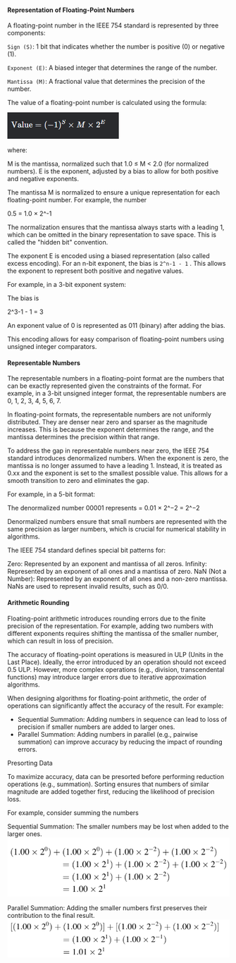 #### Representation of Floating-Point Numbers

A floating-point number in the IEEE 754 standard is represented by three components:

`Sign (S)`: 1 bit that indicates whether the number is positive (0) or negative (1).

`Exponent (E)`: A biased integer that determines the range of the number.

`Mantissa (M)`: A fractional value that determines the precision of the number.

The value of a floating-point number is calculated using the formula:

![alt text](image-3.png)
 
where:

M is the mantissa, normalized such that 1.0 ≤ M < 2.0 (for normalized numbers).
E is the exponent, adjusted by a bias to allow for both positive and negative exponents.

The mantissa M is normalized to ensure a unique representation for each floating-point number. For example, the number 

0.5 = 1.0 × 2^-1
 
The normalization ensures that the mantissa always starts with a leading 1, which can be omitted in the binary representation to save space. This is called the "hidden bit" convention.

The exponent  E is encoded using a biased representation (also called excess encoding). For an 
n-bit exponent, the bias is `2^n-1 - 1` . This allows the exponent to represent both positive and negative values. 

For example, in a 3-bit exponent system:

The bias is 

2^3-1 - 1 = 3

An exponent value of 0 is represented as 011 (binary) after adding the bias.

This encoding allows for easy comparison of floating-point numbers using unsigned integer comparators.

#### Representable Numbers

The representable numbers in a floating-point format are the numbers that can be exactly represented given the constraints of the format. For example, in a 3-bit unsigned integer format, the representable numbers are 0, 1, 2, 3, 4, 5, 6, 7.

In floating-point formats, the representable numbers are not uniformly distributed. They are denser near zero and sparser as the magnitude increases. This is because the exponent determines the range, and the mantissa determines the precision within that range.


To address the gap in representable numbers near zero, the IEEE 754 standard introduces denormalized numbers. When the exponent is zero, the mantissa is no longer assumed to have a leading 1. Instead, it is treated as 0.xx and the exponent is set to the smallest possible value. This allows for a smooth transition to zero and eliminates the gap.

For example, in a 5-bit format:

The denormalized number 00001 represents = 0.01 × 2^−2 = 2^−2

Denormalized numbers ensure that small numbers are represented with the same precision as larger numbers, which is crucial for numerical stability in algorithms.


The IEEE 754 standard defines special bit patterns for:

Zero: Represented by an exponent and mantissa of all zeros.
Infinity: Represented by an exponent of all ones and a mantissa of zero.
NaN (Not a Number): Represented by an exponent of all ones and a non-zero mantissa. NaNs are used to represent invalid results, such as 0/0.


#### Arithmetic Rounding

Floating-point arithmetic introduces rounding errors due to the finite precision of the representation. For example, adding two numbers with different exponents requires shifting the mantissa of the smaller number, which can result in loss of precision.

The accuracy of floating-point operations is measured in ULP (Units in the Last Place). Ideally, the error introduced by an operation should not exceed 0.5 ULP. 
However, more complex operations (e.g., division, transcendental functions) may introduce larger errors due to iterative approximation algorithms.


When designing algorithms for floating-point arithmetic, the order of operations can significantly affect the accuracy of the result. For example:

- Sequential Summation: Adding numbers in sequence can lead to loss of precision if smaller numbers are added to larger ones.
- Parallel Summation: Adding numbers in parallel (e.g., pairwise summation) can improve accuracy by reducing the impact of rounding errors.


Presorting Data

To maximize accuracy, data can be presorted before performing reduction operations (e.g., summation). Sorting ensures that numbers of similar magnitude are added together first, reducing the likelihood of precision loss.

For example, consider summing the numbers 

Sequential Summation: The smaller numbers may be lost when added to the larger ones.
![alt text](./assets/image-4.png)


Parallel Summation: Adding the smaller numbers first preserves their contribution to the final result.
![alt text](./assets/image-5.png)
